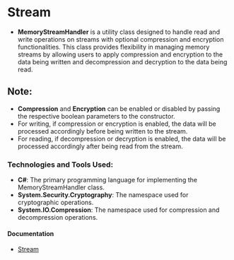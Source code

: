 # Stream

  - **MemoryStreamHandler** is a utility class designed to handle read and write operations on streams with optional compression and encryption functionalities. This class provides flexibility in managing memory streams by allowing users to apply compression and encryption to the data being written and decompression and decryption to the data being read.

## Note:

  - **Compression** and **Encryption** can be enabled or disabled by passing the respective boolean parameters to the constructor.
  - For writing, if compression or encryption is enabled, the data will be processed accordingly before being written to the stream.
  - For reading, if decompression or decryption is enabled, the data will be processed accordingly after being read from the stream.

### Technologies and Tools Used:

  - **C#**: The primary programming language for implementing the MemoryStreamHandler class.
  - **System.Security.Cryptography**: The namespace used for cryptographic operations.
  - **System.IO.Compression**: The namespace used for compression and decompression operations.

#### Documentation

- [Stream](https://learn.microsoft.com/en-us/dotnet/api/system.io.stream?view=net-8.0)
